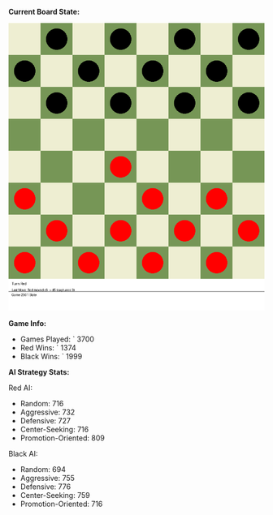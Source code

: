 
**Current Board State:**  
<!-- START_GIF -->
![Checkers Game](./checkers_game.gif)
<!-- END_GIF -->

**Game Info:**  
- Games Played: `<!-- GAMES_PLAYED --> 3700
- Red Wins: `<!-- RED_WINS --> 1374
- Black Wins: `<!-- BLACK_WINS --> 1999

<!-- AI_STATS -->
**AI Strategy Stats:**

Red AI:
- Random: 716
- Aggressive: 732
- Defensive: 727
- Center-Seeking: 716
- Promotion-Oriented: 809

Black AI:
- Random: 694
- Aggressive: 755
- Defensive: 776
- Center-Seeking: 759
- Promotion-Oriented: 716

